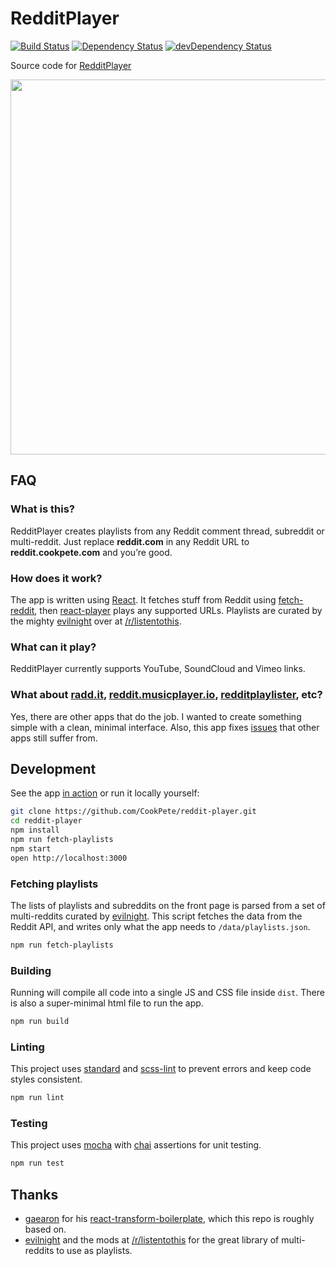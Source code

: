 # RedditPlayer

[![Build Status](https://img.shields.io/travis/CookPete/reddit-player/master.svg)](https://travis-ci.org/CookPete/reddit-player)
[![Dependency Status](https://img.shields.io/david/CookPete/reddit-player.svg)](https://david-dm.org/CookPete/reddit-player)
[![devDependency Status](https://img.shields.io/david/dev/CookPete/reddit-player.svg)](https://david-dm.org/CookPete/reddit-player#info=devDependencies)

Source code for [RedditPlayer](http://reddit.cookpete.com)

<img src='https://cloud.githubusercontent.com/assets/1926029/12778838/ec1763c6-ca5c-11e5-9edb-9571f265f61c.png' width='600' />

## FAQ

### What is this?
RedditPlayer creates playlists from any Reddit comment thread, subreddit or multi-reddit. Just replace <strong>reddit.com</strong> in any Reddit URL to <strong>reddit.cookpete.com</strong> and you’re good.

### How does it work?
The app is written using [React](https://facebook.github.io/react). It fetches stuff from Reddit using [fetch-reddit](https://github.com/CookPete/fetch-reddit), then [react-player](https://github.com/CookPete/react-player) plays any supported URLs. Playlists are curated by the mighty [evilnight](https://www.reddit.com/r/listentothis/comments/1iwc8n/meta_announcing_the_official_rlistentothis_music/) over at [/r/listentothis](https://www.reddit.com/r/listentothis).

### What can it play?
RedditPlayer currently supports YouTube, SoundCloud and Vimeo links.

### What about [radd.it](http://radd.it), [reddit.musicplayer.io](https://reddit.musicplayer.io), [redditplaylister](http://redditplaylister.phoenixforgotten.com), etc?
Yes, there are other apps that do the job. I wanted to create something simple with a clean, minimal interface. Also, this app fixes [issues](https://github.com/CookPete/react-player/issues/7) that other apps still suffer from.

## Development

See the app [in action](http://reddit.cookpete.com) or run it locally yourself:

```bash
git clone https://github.com/CookPete/reddit-player.git
cd reddit-player
npm install
npm run fetch-playlists
npm start
open http://localhost:3000
```

### Fetching playlists

The lists of playlists and subreddits on the front page is parsed from a set of multi-reddits curated by [evilnight](https://www.reddit.com/r/listentothis/comments/1iwc8n/meta_announcing_the_official_rlistentothis_music/). This script fetches the data from the Reddit API, and writes only what the app needs to `/data/playlists.json`.

```bash
npm run fetch-playlists
```

### Building

Running will compile all code into a single JS and CSS file inside `dist`. There is also a super-minimal html file to run the app.

```bash
npm run build
```

### Linting

This project uses [standard](https://github.com/feross/standard) and [scss-lint](https://github.com/brigade/scss-lint) to prevent errors and keep code styles consistent.

```bash
npm run lint
```

### Testing

This project uses [mocha](https://github.com/mochajs/mocha) with [chai](https://github.com/chaijs/chai) assertions for unit testing.

```bash
npm run test
```

## Thanks

* [gaearon](https://github.com/gaearon) for his [react-transform-boilerplate](https://github.com/gaearon/react-transform-boilerplate), which this repo is roughly based on.
* [evilnight](https://reddit.com/user/evilnight) and the mods at [/r/listentothis](https://reddit.com/r/listentothis) for the great library of multi-reddits to use as playlists.
